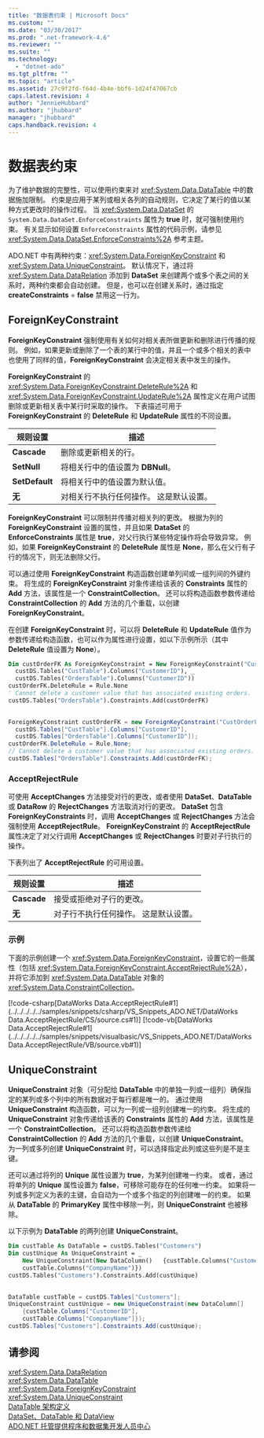 ```yaml
---
title: "数据表约束 | Microsoft Docs"
ms.custom: ""
ms.date: "03/30/2017"
ms.prod: ".net-framework-4.6"
ms.reviewer: ""
ms.suite: ""
ms.technology: 
  - "dotnet-ado"
ms.tgt_pltfrm: ""
ms.topic: "article"
ms.assetid: 27c9f2fd-f64d-4b4e-bbf6-1d24f47067cb
caps.latest.revision: 4
author: "JennieHubbard"
ms.author: "jhubbard"
manager: "jhubbard"
caps.handback.revision: 4
---
```

# 数据表约束
为了维护数据的完整性，可以使用约束来对 <xref:System.Data.DataTable> 中的数据施加限制。  约束是应用于某列或相关各列的自动规则，它决定了某行的值以某种方式更改时的操作过程。  当 <xref:System.Data.DataSet> 的  `System.Data.DataSet.EnforceConstraints` 属性为 **true** 时，就可强制使用约束。  有关显示如何设置 `EnforceConstraints` 属性的代码示例，请参见 <xref:System.Data.DataSet.EnforceConstraints%2A> 参考主题。  
  
 ADO.NET 中有两种约束：<xref:System.Data.ForeignKeyConstraint> 和 <xref:System.Data.UniqueConstraint>。  默认情况下，通过将 <xref:System.Data.DataRelation> 添加到 **DataSet** 来创建两个或多个表之间的关系时，两种约束都会自动创建。  但是，也可以在创建关系时，通过指定 **createConstraints** \= **false** 禁用这一行为。  
  
## ForeignKeyConstraint  
 **ForeignKeyConstraint** 强制使用有关如何对相关表所做更新和删除进行传播的规则。  例如，如果更新或删除了一个表的某行中的值，并且一个或多个相关的表中也使用了同样的值，**ForeignKeyConstraint** 会决定相关表中发生的操作。  
  
 **ForeignKeyConstraint** 的 <xref:System.Data.ForeignKeyConstraint.DeleteRule%2A> 和 <xref:System.Data.ForeignKeyConstraint.UpdateRule%2A> 属性定义在用户试图删除或更新相关表中某行时采取的操作。  下表描述可用于 **ForeignKeyConstraint** 的 **DeleteRule** 和 **UpdateRule** 属性的不同设置。  
  
|规则设置|描述|  
|----------|--------|  
|**Cascade**|删除或更新相关的行。|  
|**SetNull**|将相关行中的值设置为 **DBNull**。|  
|**SetDefault**|将相关行中的值设置为默认值。|  
|**无**|对相关行不执行任何操作。  这是默认设置。|  
  
 **ForeignKeyConstraint** 可以限制并传播对相关列的更改。  根据为列的 **ForeignKeyConstraint** 设置的属性，并且如果 **DataSet** 的 **EnforceConstraints** 属性是 **true**，对父行执行某些特定操作将会导致异常。  例如，如果 **ForeignKeyConstraint** 的 **DeleteRule** 属性是 **None**，那么在父行有子行的情况下，则无法删除父行。  
  
 可以通过使用 **ForeignKeyConstraint** 构造函数创建单列间或一组列间的外键约束。  将生成的 **ForeignKeyConstraint** 对象传递给该表的 **Constraints** 属性的 **Add** 方法，该属性是一个 **ConstraintCollection**。  还可以将构造函数参数传递给 **ConstraintCollection** 的 **Add** 方法的几个重载，以创建 **ForeignKeyConstraint**。  
  
 在创建 **ForeignKeyConstraint** 时，可以将 **DeleteRule** 和 **UpdateRule** 值作为参数传递给构造函数，也可以作为属性进行设置，如以下示例所示（其中 **DeleteRule** 值设置为 **None**）。  
  
```vb  
Dim custOrderFK As ForeignKeyConstraint = New ForeignKeyConstraint("CustOrderFK", _  
  custDS.Tables("CustTable").Columns("CustomerID"), _  
  custDS.Tables("OrdersTable").Columns("CustomerID"))  
custOrderFK.DeleteRule = Rule.None    
' Cannot delete a customer value that has associated existing orders.  
custDS.Tables("OrdersTable").Constraints.Add(custOrderFK)  
  
```  
  
```csharp  
ForeignKeyConstraint custOrderFK = new ForeignKeyConstraint("CustOrderFK",  
  custDS.Tables["CustTable"].Columns["CustomerID"],   
  custDS.Tables["OrdersTable"].Columns["CustomerID"]);  
custOrderFK.DeleteRule = Rule.None;    
// Cannot delete a customer value that has associated existing orders.  
custDS.Tables["OrdersTable"].Constraints.Add(custOrderFK);  
```  
  
### AcceptRejectRule  
 可使用 **AcceptChanges** 方法接受对行的更改，或者使用 **DataSet**、**DataTable** 或 **DataRow** 的 **RejectChanges** 方法取消对行的更改。  **DataSet** 包含 **ForeignKeyConstraints** 时，调用 **AcceptChanges** 或 **RejectChanges** 方法会强制使用 **AcceptRejectRule**。  **ForeignKeyConstraint** 的 **AcceptRejectRule** 属性决定了对父行调用 **AcceptChanges** 或 **RejectChanges** 时要对子行执行的操作。  
  
 下表列出了 **AcceptRejectRule** 的可用设置。  
  
|规则设置|描述|  
|----------|--------|  
|**Cascade**|接受或拒绝对子行的更改。|  
|**无**|对子行不执行任何操作。  这是默认设置。|  
  
### 示例  
 下面的示例创建一个 <xref:System.Data.ForeignKeyConstraint>，设置它的一些属性（包括 <xref:System.Data.ForeignKeyConstraint.AcceptRejectRule%2A>），并将它添加到 <xref:System.Data.DataTable> 对象的 <xref:System.Data.ConstraintCollection>。  
  
 [!code-csharp[DataWorks Data.AcceptRejectRule#1](../../../../../samples/snippets/csharp/VS_Snippets_ADO.NET/DataWorks Data.AcceptRejectRule/CS/source.cs#1)]
 [!code-vb[DataWorks Data.AcceptRejectRule#1](../../../../../samples/snippets/visualbasic/VS_Snippets_ADO.NET/DataWorks Data.AcceptRejectRule/VB/source.vb#1)]  
  
## UniqueConstraint  
 **UniqueConstraint** 对象（可分配给 **DataTable** 中的单独一列或一组列）确保指定的某列或多个列中的所有数据对于每行都是唯一的。  通过使用 **UniqueConstraint** 构造函数，可以为一列或一组列创建唯一的约束。  将生成的 **UniqueConstraint** 对象传递给该表的 **Constraints** 属性的 **Add** 方法，该属性是一个 **ConstraintCollection**。  还可以将构造函数参数传递给 **ConstraintCollection** 的 **Add** 方法的几个重载，以创建 **UniqueConstraint**。  为一列或多列创建 **UniqueConstraint** 时，可以选择指定此列或这些列是不是主键。  
  
 还可以通过将列的 **Unique** 属性设置为 **true**，为某列创建唯一约束。  或者，通过将单列的 **Unique** 属性设置为 **false**，可移除可能存在的任何唯一约束。  如果将一列或多列定义为表的主键，会自动为一个或多个指定的列创建唯一的约束。  如果从 **DataTable** 的 **PrimaryKey** 属性中移除一列，则 **UniqueConstraint** 也被移除。  
  
 以下示例为 **DataTable** 的两列创建 **UniqueConstraint**。  
  
```vb  
Dim custTable As DataTable = custDS.Tables("Customers")  
Dim custUnique As UniqueConstraint = _  
    New UniqueConstraint(New DataColumn()   {custTable.Columns("CustomerID"), _  
    custTable.Columns("CompanyName")})  
custDS.Tables("Customers").Constraints.Add(custUnique)  
  
```  
  
```csharp  
DataTable custTable = custDS.Tables["Customers"];  
UniqueConstraint custUnique = new UniqueConstraint(new DataColumn[]   
    {custTable.Columns["CustomerID"],   
    custTable.Columns["CompanyName"]});  
custDS.Tables["Customers"].Constraints.Add(custUnique);  
```  
  
## 请参阅  
 <xref:System.Data.DataRelation>   
 <xref:System.Data.DataTable>   
 <xref:System.Data.ForeignKeyConstraint>   
 <xref:System.Data.UniqueConstraint>   
 [DataTable 架构定义](../../../../../docs/framework/data/adonet/dataset-datatable-dataview/datatable-schema-definition.md)   
 [DataSet、DataTable 和 DataView](../../../../../docs/framework/data/adonet/dataset-datatable-dataview/index.md)   
 [ADO.NET 托管提供程序和数据集开发人员中心](http://go.microsoft.com/fwlink/?LinkId=217917)